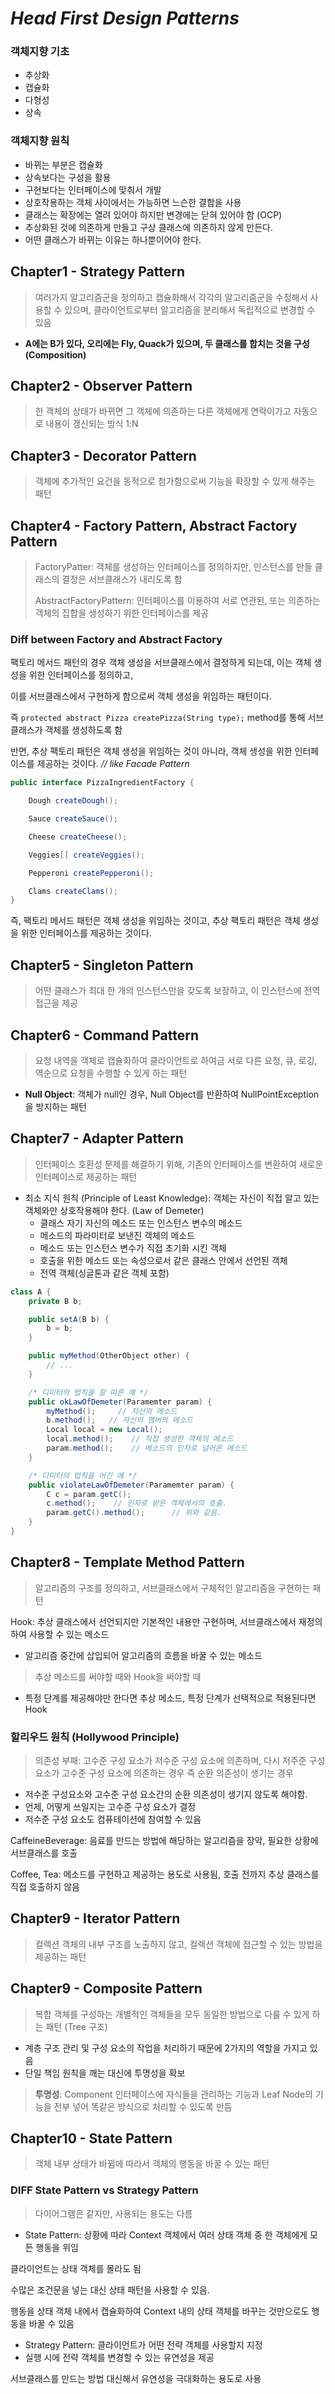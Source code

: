 # _Head First Design Patterns_

### 객체지향 기초

- 추상화
- 캡슐화
- 다형성
- 상속

### 객체지향 원칙

- 바뀌는 부분은 캡슐화
- 상속보다는 구성을 활용
- 구현보다는 인터페이스에 맞춰서 개발
- 상호작용하는 객체 사이에서는 가능하면 느슨한 결합을 사용
- 클래스는 확장에는 열려 있어야 하지만 변경에는 닫혀 있어야 함 (OCP)
- 추상화된 것에 의존하게 만들고 구상 클래스에 의존하지 않게 만든다.
- 어떤 클래스가 바뀌는 이유는 하나뿐이어야 한다.

## Chapter1 - Strategy Pattern

> 여러가지 알고리즘군을 정의하고 캡슐화해서 각각의 알고리즘군을 수정해서 사용할 수 있으며,
> 클라이언트로부터 알고리즘을 분리해서 독립적으로 변경할 수 있음

- **A에는 B가 있다, 오리에는 Fly, Quack가 있으며, 두 클래스를 합치는 것을 구성 (Composition)**

## Chapter2 - Observer Pattern

> 한 객체의 상태가 바뀌면 그 객체에 의존하는 다른 객체에게 연락이가고 자동으로 내용이 갱신되는 방식 1:N

## Chapter3 - Decorator Pattern

> 객체에 추가적인 요건을 동적으로 첨가함으로써 기능을 확장할 수 있게 해주는 패턴

## Chapter4 - Factory Pattern, Abstract Factory Pattern

> FactoryPatter: 객체를 생성하는 인터페이스를 정의하지만, 인스턴스를 만들 클래스의 결정은 서브클래스가 내리도록 함
>
> AbstractFactoryPattern: 인터페이스를 이용하여 서로 연관된, 또는 의존하는 객체의 집합을 생성하기 위한 인터페이스를 제공

### Diff between Factory and Abstract Factory

팩토리 메서드 패턴의 경우 객체 생성을 서브클래스에서 결정하게 되는데, 이는 객체 생성을 위한 인터페이스를 정의하고,

이를 서브클래스에서 구현하게 함으로써 객체 생성을 위임하는 패턴이다.

즉 `protected abstract Pizza createPizza(String type);` method를 통해 서브클래스가 객체를 생성하도록 함

반면, 추상 팩토리 패턴은 객체 생성을 위임하는 것이 아니라, 객체 생성을 위한 인터페이스를 제공하는 것이다. _// like Facade Pattern_

```java
public interface PizzaIngredientFactory {

    Dough createDough();

    Sauce createSauce();

    Cheese createCheese();

    Veggies[] createVeggies();

    Pepperoni createPepperoni();

    Clams createClams();
}
```

즉, 팩토리 메서드 패턴은 객체 생성을 위임하는 것이고, 추상 팩토리 패턴은 객체 생성을 위한 인터페이스를 제공하는 것이다.

## Chapter5 - Singleton Pattern

> 어떤 클래스가 최대 한 개의 인스턴스만을 갖도록 보장하고, 이 인스턴스에 전역 접근을 제공

## Chapter6 - Command Pattern

> 요청 내역을 객체로 캡슐화하여 클라이언트로 하여금 서로 다른 요청, 큐, 로깅, 역순으로 요청을 수행할 수 있게 하는 패턴

- **Null Object**: 객체가 null인 경우, Null Object를 반환하여 NullPointException을 방지하는 패턴

## Chapter7 - Adapter Pattern

> 인터페이스 호환성 문제를 해결하기 위해, 기존의 인터페이스를 변환하여 새로운 인터페이스로 제공하는 패턴

- 최소 지식 원칙 (Principle of Least Knowledge): 객체는 자신이 직접 알고 있는 객체와만 상호작용해야 한다. (Law of Demeter)
    - 클래스 자기 자신의 메소드 또는 인스턴스 변수의 메소드
    - 메소드의 파라미터로 보낸진 객체의 메소드
    - 메소드 또는 인스턴스 변수가 직접 초기화 시킨 객체
    - 호출을 위한 메소드 또는 속성으로서 같은 클래스 안에서 선언된 객체
    - 전역 객체(싱글톤과 같은 객체 포함)

```java
class A {
    private B b;

    public setA(B b) {
        b = b;
    }

    public myMethod(OtherObject other) {
        // ...
    }

    /* 디미터의 법칙을 잘 따른 예 */
    public okLawOfDemeter(Paramemter param) {
        myMethod();     // 자신의 메소드
        b.method();   // 자신의 멤버의 메소드
        Local local = new Local();
        local.method();    // 직접 생성한 객체의 메소드 
        param.method();    // 메소드의 인자로 넘어온 메소드
    }

    /* 디미터의 법칙을 어긴 예 */
    public violateLawOfDemeter(Paramemter param) {
        C c = param.getC();
        c.method();    // 인자로 받은 객체에서의 호출.
        param.getC().method();      // 위와 같음.
    }
}
```

## Chapter8 - Template Method Pattern

> 알고리즘의 구조를 정의하고, 서브클래스에서 구체적인 알고리즘을 구현하는 패턴

Hook: 추상 클래스에서 선언되지만 기본적인 내용만 구현하며, 서브클래스에서 재정의하여 사용할 수 있는 메소드

- 알고리즘 중간에 삽입되어 알고리즘의 흐름을 바꿀 수 있는 메소드

> 추상 메소드를 써야할 때와 Hook을 써야할 때

- 특정 단계를 제공해야만 한다면 추상 메소드, 특정 단계가 선택적으로 적용된다면 Hook

### 할리우드 원칙 (Hollywood Principle)

> 의존성 부패: 고수준 구성 요소가 저수준 구성 요소에 의존하며, 다시 저주준 구성 요소가 고수준 구성 요소에 의존하는 경우 즉 순환 의존성이 생기는 경우

- 저수준 구성요소와 고수준 구성 요소간의 순환 의존성이 생기지 않도록 해야함.
- 언제, 어떻게 쓰일지는 고수준 구성 요소가 결정
- 저수준 구성 요소도 컴퓨테이션에 참여할 수 있음

CaffeineBeverage: 음료를 만드는 방법에 해당하는 알고리즘을 장악, 필요한 상황에 서브클래스를 호출

Coffee, Tea: 메소드를 구현하고 제공하는 용도로 사용됨, 호출 전까지 추상 클래스를 직접 호출하지 않음


## Chapter9 - Iterator Pattern

> 컬렉션 객체의 내부 구조를 노출하지 않고, 컬렉션 객체에 접근할 수 있는 방법을 제공하는 패턴


## Chapter9 - Composite Pattern

> 복합 객체를 구성하는 개별적인 객체들을 모두 동일한 방법으로 다룰 수 있게 하는 패턴 (Tree 구조)

- 계층 구조 관리 및 구성 요소의 작업을 처리하기 때문에 2가지의 역할을 가지고 있음
- 단일 책임 원칙을 깨는 대신에 투명성을 확보

> **투명성**: Component 인터페이스에 자식들을 관리하는 기능과 Leaf Node의 기능을 전부 넣어 똑같은 방식으로 처리할 수 있도록 만듬


## Chapter10 - State Pattern

> 객체 내부 상태가 바뀜에 따라서 객체의 행동을 바꿀 수 있는 패턴


### DIFF State Pattern vs Strategy Pattern

> 다이어그램은 같지만, 사용되는 용도는 다름

- State Pattern: 상황에 따라 Context 객체에서 여러 상태 객체 중 한 객체에게 모든 행동을 위임

클라이언트는 상태 객체를 몰라도 됨

수많은 조건문을 넣는 대신 상태 패턴을 사용할 수 있음.

행동을 상태 객체 내에서 캡슐화하여 Context 내의 상태 객체를 바꾸는 것만으로도 행동을 바꿀 수 있음

- Strategy Pattern: 클라이언트가 어떤 전략 객체를 사용할지 지정
- 실행 시에 전략 객체를 변경할 수 있는 유연성을 제공

서브클래스를 만드는 방법 대신해서 유연성을 극대화하는 용도로 사용

